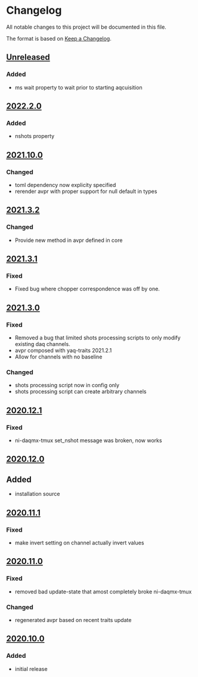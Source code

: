 # Changelog
All notable changes to this project will be documented in this file.

The format is based on [Keep a Changelog](https://keepachangelog.com/).

## [Unreleased]

### Added
- ms wait property to wait prior to starting aqcuisition

## [2022.2.0]

### Added
- nshots property

## [2021.10.0]

### Changed
- toml dependency now explicity specified
- rerender avpr with proper support for null default in types

## [2021.3.2]

### Changed
- Provide new method in avpr defined in core

## [2021.3.1]

### Fixed
- Fixed bug where chopper correspondence was off by one.

## [2021.3.0]

### Fixed
- Removed a bug that limited shots processing scripts to only modify existing daq channels.
- avpr composed with yaq-traits 2021.2.1
- Allow for channels with no baseline

### Changed
- shots processing script now in config only
- shots processing script can create arbitrary channels

## [2020.12.1]

### Fixed
- ni-daqmx-tmux set_nshot message was broken, now works

## [2020.12.0]

## Added
- installation source

## [2020.11.1]

### Fixed
- make invert setting on channel actually invert values

## [2020.11.0]

### Fixed
- removed bad update-state that amost completely broke ni-daqmx-tmux

### Changed
- regenerated avpr based on recent traits update

## [2020.10.0]

### Added
- initial release

[Unreleased]: https://gitlab.com/yaq/yaqd-ni/-/compare/v2022.2.0...main
[2022.2.0]: https://gitlab.com/yaq/yaqd-ni/-/compare/v2021.10.0....v2022.2.0
[2021.10.0]: https://gitlab.com/yaq/yaqd-ni/-/compare/v2021.3.2....v2021.10.0
[2021.3.2]: https://gitlab.com/yaq/yaqd-ni/-/compare/v2021.3.1....v2021.3.2
[2021.3.1]: https://gitlab.com/yaq/yaqd-ni/-/compare/v2021.3.0....v2021.3.1
[2021.3.0]: https://gitlab.com/yaq/yaqd-ni/-/compare/v2020.12.1....v2021.3.0
[2020.12.1]: https://gitlab.com/yaq/yaqd-ni/-/compare/v2020.12.0...v2020.12.1
[2020.12.0]: https://gitlab.com/yaq/yaqd-ni/-/compare/v2020.11.1...v2020.12.0
[2020.11.1]: https://gitlab.com/yaq/yaqd-ni/-/compare/v2020.11.0...v2020.11.1
[2020.11.0]: https://gitlab.com/yaq/yaqd-ni/-/compare/v2020.10.0...v2020.11.0
[2020.10.0]: https://gitlab.com/yaq/yaqd-ni/-/tags/v2020.10.0
